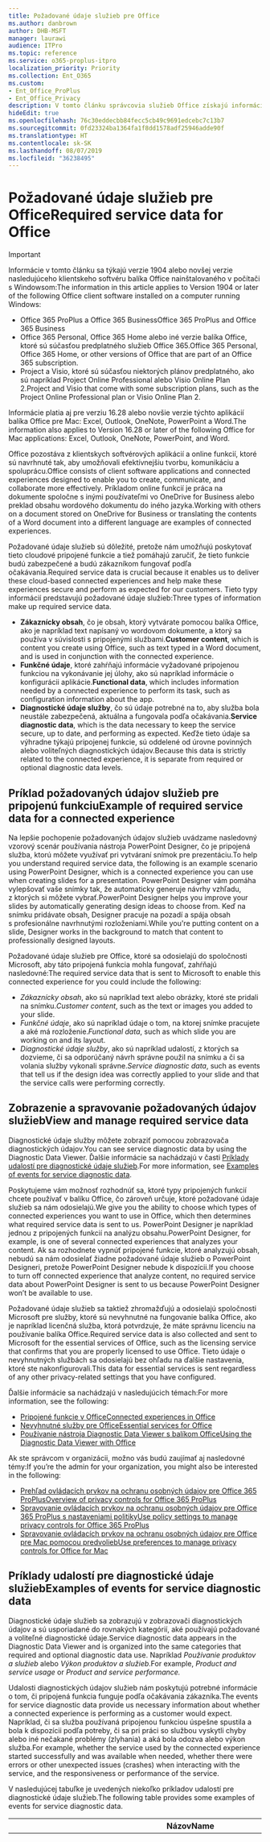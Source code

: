 ```yaml
---
title: Požadované údaje služieb pre Office
ms.author: danbrown
author: DHB-MSFT
manager: laurawi
audience: ITPro
ms.topic: reference
ms.service: o365-proplus-itpro
localization_priority: Priority
ms.collection: Ent_O365
ms.custom:
- Ent_Office_ProPlus
- Ent_Office_Privacy
description: V tomto článku správcovia služieb Office získajú informácie o požadovaných údajoch služieb, ktoré sa zhromažďujú o pripojených funkciách v balíku Office.
hideEdit: true
ms.openlocfilehash: 76c30eddecbb84fecc5cb49c9691edcebc7c13b7
ms.sourcegitcommit: 0fd23324ba1364fa1f8dd1578adf25946adde90f
ms.translationtype: HT
ms.contentlocale: sk-SK
ms.lasthandoff: 08/07/2019
ms.locfileid: "36238495"
---
```

# <a name="required-service-data-for-office"></a><span data-ttu-id="4c337-103">Požadované údaje služieb pre Office</span><span class="sxs-lookup"><span data-stu-id="4c337-103">Required service data for Office</span></span> 

> [!IMPORTANT]
> <span data-ttu-id="4c337-104">Informácie v tomto článku sa týkajú verzie 1904 alebo novšej verzie nasledujúceho klientskeho softvéru balíka Office nainštalovaného v počítači s Windowsom:</span><span class="sxs-lookup"><span data-stu-id="4c337-104">The information in this article applies to Version 1904 or later of the following Office client software installed on a computer running Windows:</span></span>
> - <span data-ttu-id="4c337-105">Office 365 ProPlus a Office 365 Business</span><span class="sxs-lookup"><span data-stu-id="4c337-105">Office 365 ProPlus and Office 365 Business</span></span>
> - <span data-ttu-id="4c337-106">Office 365 Personal, Office 365 Home alebo iné verzie balíka Office, ktoré sú súčasťou predplatného služieb Office 365.</span><span class="sxs-lookup"><span data-stu-id="4c337-106">Office 365 Personal, Office 365 Home, or other versions of Office that are part of an Office 365 subscription.</span></span>
> - <span data-ttu-id="4c337-107">Project a Visio, ktoré sú súčasťou niektorých plánov predplatného, ako sú napríklad Project Online Professional alebo Visio Online Plan 2.</span><span class="sxs-lookup"><span data-stu-id="4c337-107">Project and Visio that come with some subscription plans, such as the Project Online Professional plan or Visio Online Plan 2.</span></span>
>
> <span data-ttu-id="4c337-108">Informácie platia aj pre verziu 16.28 alebo novšie verzie týchto aplikácií balíka Office pre Mac: Excel, Outlook, OneNote, PowerPoint a Word.</span><span class="sxs-lookup"><span data-stu-id="4c337-108">The information also applies to Version 16.28 or later of the following Office for Mac applications: Excel, Outlook, OneNote, PowerPoint, and Word.</span></span>

<span data-ttu-id="4c337-109">Office pozostáva z klientskych softvérových aplikácií a online funkcií, ktoré sú navrhnuté tak, aby umožňovali efektívnejšiu tvorbu, komunikáciu a spoluprácu.</span><span class="sxs-lookup"><span data-stu-id="4c337-109">Office consists of client software applications and connected experiences designed to enable you to create, communicate, and collaborate more effectively.</span></span> <span data-ttu-id="4c337-110">Príkladom online funkcií je práca na dokumente spoločne s inými používateľmi vo OneDrive for Business alebo preklad obsahu wordového dokumentu do iného jazyka.</span><span class="sxs-lookup"><span data-stu-id="4c337-110">Working with others on a document stored on OneDrive for Business or translating the contents of a Word document into a different language are examples of connected experiences.</span></span>

<span data-ttu-id="4c337-111">Požadované údaje služieb sú dôležité, pretože nám umožňujú poskytovať tieto cloudové pripojené funkcie a tiež pomáhajú zaručiť, že tieto funkcie budú zabezpečené a budú zákazníkom fungovať podľa očakávania.</span><span class="sxs-lookup"><span data-stu-id="4c337-111">Required service data is crucial because it enables us to deliver these cloud-based connected experiences and help make these experiences secure and perform as expected for our customers.</span></span> <span data-ttu-id="4c337-112">Tieto typy informácií predstavujú požadované údaje služieb:</span><span class="sxs-lookup"><span data-stu-id="4c337-112">Three types of information make up required service data.</span></span>

- <span data-ttu-id="4c337-113">**Zákaznícky obsah**, čo je obsah, ktorý vytvárate pomocou balíka Office, ako je napríklad text napísaný vo wordovom dokumente, a ktorý sa používa v súvislosti s pripojenými službami.</span><span class="sxs-lookup"><span data-stu-id="4c337-113">**Customer content**, which is content you create using Office, such as text typed in a Word document, and is used in conjunction with the connected experience.</span></span>
- <span data-ttu-id="4c337-114">**Funkčné údaje**, ktoré zahŕňajú informácie vyžadované pripojenou funkciou na vykonávanie jej úlohy, ako sú napríklad informácie o konfigurácii aplikácie.</span><span class="sxs-lookup"><span data-stu-id="4c337-114">**Functional data**, which includes information needed by a connected experience to perform its task, such as configuration information about the app.</span></span>
- <span data-ttu-id="4c337-115">**Diagnostické údaje služby**, čo sú údaje potrebné na to, aby služba bola neustále zabezpečená, aktuálna a fungovala podľa očakávania.</span><span class="sxs-lookup"><span data-stu-id="4c337-115">**Service diagnostic data**, which is the data necessary to keep the service secure, up to date, and performing as expected.</span></span> <span data-ttu-id="4c337-116">Keďže tieto údaje sa výhradne týkajú pripojenej funkcie, sú oddelené od úrovne povinných alebo voliteľných diagnostických údajov.</span><span class="sxs-lookup"><span data-stu-id="4c337-116">Because this data is strictly related to the connected experience, it is separate from required or optional diagnostic data levels.</span></span>

## <a name="example-of-required-service-data-for-a-connected-experience"></a><span data-ttu-id="4c337-117">Príklad požadovaných údajov služieb pre pripojenú funkciu</span><span class="sxs-lookup"><span data-stu-id="4c337-117">Example of required service data for a connected experience</span></span>

<span data-ttu-id="4c337-118">Na lepšie pochopenie požadovaných údajov služieb uvádzame nasledovný vzorový scenár používania nástroja PowerPoint Designer, čo je pripojená služba, ktorú môžete využívať pri vytváraní snímok pre prezentáciu.</span><span class="sxs-lookup"><span data-stu-id="4c337-118">To help you understand required service data, the following is an example scenario using PowerPoint Designer, which is a connected experience you can use when creating slides for a presentation.</span></span> <span data-ttu-id="4c337-119">PowerPoint Designer vám pomáha vylepšovať vaše snímky tak, že automaticky generuje návrhy vzhľadu, z ktorých si môžete vybrať.</span><span class="sxs-lookup"><span data-stu-id="4c337-119">PowerPoint Designer helps you improve your slides by automatically generating design ideas to choose from.</span></span> <span data-ttu-id="4c337-120">Keď na snímku pridávate obsah, Designer pracuje na pozadí a spája obsah s profesionálne navrhnutými rozloženiami.</span><span class="sxs-lookup"><span data-stu-id="4c337-120">While you're putting content on a slide, Designer works in the background to match that content to professionally designed layouts.</span></span>

<span data-ttu-id="4c337-121">Požadované údaje služieb pre Office, ktoré sa odosielajú do spoločnosti Microsoft, aby táto pripojená funkcia mohla fungovať, zahŕňajú nasledovné:</span><span class="sxs-lookup"><span data-stu-id="4c337-121">The required service data that is sent to Microsoft to enable this connected experience for you could include the following:</span></span>

- <span data-ttu-id="4c337-122">*Zákaznícky obsah*, ako sú napríklad text alebo obrázky, ktoré ste pridali na snímku.</span><span class="sxs-lookup"><span data-stu-id="4c337-122">*Customer content*, such as the text or images you added to your slide.</span></span>
- <span data-ttu-id="4c337-123">*Funkčné údaje*, ako sú napríklad údaje o tom, na ktorej snímke pracujete a aké má rozloženie.</span><span class="sxs-lookup"><span data-stu-id="4c337-123">*Functional data*, such as which slide you are working on and its layout.</span></span>
- <span data-ttu-id="4c337-124">*Diagnostické údaje služby*, ako sú napríklad udalostí, z ktorých sa dozvieme, či sa odporúčaný návrh správne použil na snímku a či sa volania služby vykonali správne.</span><span class="sxs-lookup"><span data-stu-id="4c337-124">*Service diagnostic data*, such as events that tell us if the design idea was correctly applied to your slide and that the service calls were performing correctly.</span></span>

## <a name="view-and-manage-required-service-data"></a><span data-ttu-id="4c337-125">Zobrazenie a spravovanie požadovaných údajov služieb</span><span class="sxs-lookup"><span data-stu-id="4c337-125">View and manage required service data</span></span>

<span data-ttu-id="4c337-126">Diagnostické údaje služby môžete zobraziť pomocou zobrazovača diagnostických údajov.</span><span class="sxs-lookup"><span data-stu-id="4c337-126">You can see service diagnostic data by using the Diagnostic Data Viewer.</span></span> <span data-ttu-id="4c337-127">Ďalšie informácie sa nachádzajú v časti [Príklady udalostí pre diagnostické údaje služieb](#examples-of-events-for-service-diagnostic-data).</span><span class="sxs-lookup"><span data-stu-id="4c337-127">For more information, see [Examples of events for service diagnostic data](#examples-of-events-for-service-diagnostic-data).</span></span>

<span data-ttu-id="4c337-128">Poskytujeme vám možnosť rozhodnúť sa, ktoré typy pripojených funkcií chcete používať v balíku Office, čo zároveň určuje, ktoré požadované údaje služieb sa nám odosielajú.</span><span class="sxs-lookup"><span data-stu-id="4c337-128">We give you the ability to choose which types of connected experiences you want to use in Office, which then determines what required service data is sent to us.</span></span> <span data-ttu-id="4c337-129">PowerPoint Designer je napríklad jednou z pripojených funkcií na analýzu obsahu.</span><span class="sxs-lookup"><span data-stu-id="4c337-129">PowerPoint Designer, for example, is one of several connected experiences that analyzes your content.</span></span> <span data-ttu-id="4c337-130">Ak sa rozhodnete vypnúť pripojené funkcie, ktoré analyzujú obsah, nebudú sa nám odosielať žiadne požadované údaje služieb o PowerPoint Designeri, pretože PowerPoint Designer nebude k dispozícii.</span><span class="sxs-lookup"><span data-stu-id="4c337-130">If you choose to turn off connected experience that analyze content, no required service data about PowerPoint Designer is sent to us because PowerPoint Designer won’t be available to use.</span></span>

<span data-ttu-id="4c337-131">Požadované údaje služieb sa taktiež zhromažďujú a odosielajú spoločnosti Microsoft pre služby, ktoré sú nevyhnutné na fungovanie balíka Office, ako je napríklad licenčná služba, ktorá potvrdzuje, že máte správnu licenciu na používanie balíka Office.</span><span class="sxs-lookup"><span data-stu-id="4c337-131">Required service data is also collected and sent to Microsoft for the essential services of Office, such as the licensing service that confirms that you are properly licensed to use Office.</span></span> <span data-ttu-id="4c337-132">Tieto údaje o nevyhnutných službách sa odosielajú bez ohľadu na ďalšie nastavenia, ktoré ste nakonfigurovali.</span><span class="sxs-lookup"><span data-stu-id="4c337-132">This data for essential services is sent regardless of any other privacy-related settings that you have configured.</span></span>

<span data-ttu-id="4c337-133">Ďalšie informácie sa nachádzajú v nasledujúcich témach:</span><span class="sxs-lookup"><span data-stu-id="4c337-133">For more information, see the following:</span></span>

- [<span data-ttu-id="4c337-134">Pripojené funkcie v Office</span><span class="sxs-lookup"><span data-stu-id="4c337-134">Connected experiences in Office</span></span>](connected-experiences.md)
- [<span data-ttu-id="4c337-135">Nevyhnutné služby pre Office</span><span class="sxs-lookup"><span data-stu-id="4c337-135">Essential services for Office</span></span>](essential-services.md)
- [<span data-ttu-id="4c337-136">Používanie nástroja Diagnostic Data Viewer s balíkom Office</span><span class="sxs-lookup"><span data-stu-id="4c337-136">Using the Diagnostic Data Viewer with Office</span></span>](https://support.office.com/article/cf761ce9-d805-4c60-a339-4e07f3182855)

<span data-ttu-id="4c337-137">Ak ste správcom v organizácii, možno vás budú zaujímať aj nasledovné témy:</span><span class="sxs-lookup"><span data-stu-id="4c337-137">If you’re the admin for your organization, you might also be interested in the following:</span></span>

- [<span data-ttu-id="4c337-138">Prehľad ovládacích prvkov na ochranu osobných údajov pre Office 365 ProPlus</span><span class="sxs-lookup"><span data-stu-id="4c337-138">Overview of privacy controls for Office 365 ProPlus</span></span>](overview-privacy-controls.md)
- [<span data-ttu-id="4c337-139">Spravovanie ovládacích prvkov na ochranu osobných údajov pre Office 365 ProPlus s nastaveniami politiky</span><span class="sxs-lookup"><span data-stu-id="4c337-139">Use policy settings to manage privacy controls for Office 365 ProPlus</span></span>](manage-privacy-controls.md)
- [<span data-ttu-id="4c337-140">Spravovanie ovládacích prvkov na ochranu osobných údajov pre Office pre Mac pomocou predvolieb</span><span class="sxs-lookup"><span data-stu-id="4c337-140">Use preferences to manage privacy controls for Office for Mac</span></span>](mac-privacy-preferences.md)

## <a name="examples-of-events-for-service-diagnostic-data"></a><span data-ttu-id="4c337-141">Príklady udalostí pre diagnostické údaje služieb</span><span class="sxs-lookup"><span data-stu-id="4c337-141">Examples of events for service diagnostic data</span></span>

<span data-ttu-id="4c337-142">Diagnostické údaje služieb sa zobrazujú v zobrazovači diagnostických údajov a sú usporiadané do rovnakých kategórií, aké používajú požadované a voliteľné diagnostické údaje.</span><span class="sxs-lookup"><span data-stu-id="4c337-142">Service diagnostic data appears in the Diagnostic Data Viewer and is organized into the same categories that required and optional diagnostic data use.</span></span> <span data-ttu-id="4c337-143">Napríklad *Používanie produktov a služieb* alebo *Výkon produktov a služieb*.</span><span class="sxs-lookup"><span data-stu-id="4c337-143">For example, *Product and service usage* or *Product and service performance.*</span></span>

<span data-ttu-id="4c337-144">Udalosti diagnostických údajov služieb nám poskytujú potrebné informácie o tom, či pripojená funkcia funguje podľa očakávania zákazníka.</span><span class="sxs-lookup"><span data-stu-id="4c337-144">The events for service diagnostic data provide us necessary information about whether a connected experience is performing as a customer would expect.</span></span> <span data-ttu-id="4c337-145">Napríklad, či sa služba používaná pripojenou funkciou úspešne spustila a bola k dispozícii podľa potreby, či sa pri práci so službou vyskytli chyby alebo iné nečakané problémy (zlyhania) a aká bola odozva alebo výkon služba.</span><span class="sxs-lookup"><span data-stu-id="4c337-145">For example, whether the service used by the connected experience started successfully and was available when needed, whether there were errors or other unexpected issues (crashes) when interacting with the service, and the responsiveness or performance of the service.</span></span>

<span data-ttu-id="4c337-146">V nasledujúcej tabuľke je uvedených niekoľko príkladov udalostí pre diagnostické údaje služieb.</span><span class="sxs-lookup"><span data-stu-id="4c337-146">The following table provides some examples of events for service diagnostic data.</span></span>

| <span data-ttu-id="4c337-147">**Názov**</span><span class="sxs-lookup"><span data-stu-id="4c337-147">**Name**</span></span>      | <span data-ttu-id="4c337-148">**Popis**</span><span class="sxs-lookup"><span data-stu-id="4c337-148">**Description**</span></span>    |
| ---------- | --------------------- |
| <span data-ttu-id="4c337-149">Office.Excel.Coauth.SaveXrr</span><span class="sxs-lookup"><span data-stu-id="4c337-149">Office.Excel.Coauth.SaveXrr</span></span>     | <span data-ttu-id="4c337-150">Udalosť spustená v Exceli počas používania služby spolupráce, ktorá nahlasuje podrobnosti o jednotlivých revíziách zapísaných v denníku revízií.</span><span class="sxs-lookup"><span data-stu-id="4c337-150">An event triggered in Excel when using the collaboration service that reports details on individual revisions that are written to the revision log.</span></span> <span data-ttu-id="4c337-151">Poskytuje monitorovanie časového oneskorenia a označuje chyby v Exceli, ktoré súvisia so spoluprácou</span><span class="sxs-lookup"><span data-stu-id="4c337-151">This provides latency monitoring and indicates errors in Excel that are related to the collaboration</span></span>  |
| <span data-ttu-id="4c337-152">Office.Excel.Coauth.CloseWorkbook</span><span class="sxs-lookup"><span data-stu-id="4c337-152">Office.Excel.Coauth.CloseWorkbook</span></span>  | <span data-ttu-id="4c337-153">Udalosť spustená v Exceli počas používania služby spolupráce, ktorá nahlasuje, kedy došlo k zavretiu zošita.</span><span class="sxs-lookup"><span data-stu-id="4c337-153">An event triggered in Excel when using the collaboration service that reports when a workbook is closed.</span></span> <span data-ttu-id="4c337-154">Je to potrebné pri určovaní prípadných chýb s opätovným načítaním a automatickým obnovením.</span><span class="sxs-lookup"><span data-stu-id="4c337-154">This is needed in determining any errors with reload and auto-refresh.</span></span> <span data-ttu-id="4c337-155">Poskytuje meranie úspechu pre aktivity služby spolupráce.</span><span class="sxs-lookup"><span data-stu-id="4c337-155">It provides success measurement for collaboration service activities.</span></span>   |
| <span data-ttu-id="4c337-156">Office.Security.OCX.NonTrustedEncounter</span><span class="sxs-lookup"><span data-stu-id="4c337-156">Office.Security.OCX.NonTrustedEncounter</span></span>    | <span data-ttu-id="4c337-157">Udalosť spustená v aplikáciách balíka Office (vrátane Wordu, Excelu, Outlooku, PowerPointu a Visia), keď používateľ otvorí nedôveryhodný dokument s ovládacím prvkom ActiveX.</span><span class="sxs-lookup"><span data-stu-id="4c337-157">An event triggered in Office applications (including Word, Excel, Outlook, PowerPoint, and Visio) when a user opens an untrusted document with an ActiveX control.</span></span> <span data-ttu-id="4c337-158">Používa sa na všeobecné posúdenie používania ovládacích prvkov ActiveX vložených v dokumentoch balíka Office a na pomoc pri riešení problémov so zabezpečením v reakcii na incidenty zabezpečenia.</span><span class="sxs-lookup"><span data-stu-id="4c337-158">It is used to broadly assess use of ActiveX controls embedded in Office documents and to drive security mitigations in response to security incidents.</span></span>  |
| <span data-ttu-id="4c337-159">Office.Security.UrlReputation.GetUrlReputation</span><span class="sxs-lookup"><span data-stu-id="4c337-159">Office.Security.UrlReputation.GetUrlReputation</span></span> | <span data-ttu-id="4c337-160">Udalosť spustená v aplikáciách balíka Office (vrátane Wordu, Excelu, PowerPointu, Visia a Publishera), ktorá sleduje úspech alebo zlyhanie volaní Safe Links.</span><span class="sxs-lookup"><span data-stu-id="4c337-160">An event triggered in Office applications (including Word, Excel, PowerPoint, Visio, and Publisher) that tracks the success or failure of Safe Links calls.</span></span> <span data-ttu-id="4c337-161">Používa sa na zabezpečenie správneho fungovania služby Safe Links a na diagnostikovanie problémov.</span><span class="sxs-lookup"><span data-stu-id="4c337-161">It is used to make sure that the Safe Links service is working properly and to diagnose any problems.</span></span>  |
| <span data-ttu-id="4c337-162">Office.Voice.VoiceManager.StreamingAudio</span><span class="sxs-lookup"><span data-stu-id="4c337-162">Office.Voice.VoiceManager.StreamingAudio</span></span>   | <span data-ttu-id="4c337-163">Udalosť spustená v aplikáciách balíka Office (vrátane Wordu, Outlooku a PowerPointu), ktorá poskytuje informácie o stave služby prevodu streamovania zvuku na reč.</span><span class="sxs-lookup"><span data-stu-id="4c337-163">An event triggered in Office applications (including Word, Outlook, and PowerPoint) that provides information about the health of audio streaming to the speech service.</span></span> <span data-ttu-id="4c337-164">Obsahuje informácie o veľkosti streamovaného zvuku a prípadných chybách, ktoré sa vyskytli.</span><span class="sxs-lookup"><span data-stu-id="4c337-164">It contains information about the size of audio streamed and any errors that may have occurred.</span></span> <span data-ttu-id="4c337-165">Tieto informácie sa používajú na monitorovanie stavu služby stavu a na diagnostikovanie problémov nahlásených zákazníkmi.</span><span class="sxs-lookup"><span data-stu-id="4c337-165">This information is used to monitor the service health and to diagnose any issues that may have been reported by customers.</span></span> |
